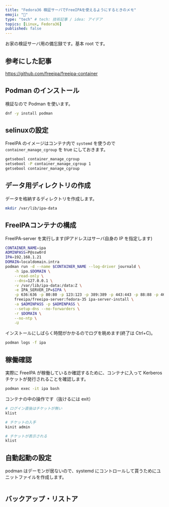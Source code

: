 ```yaml
---
title: "Fedora36 検証サーバでFreeIPAを使えるようにするときのメモ"
emoji: "🙌"
type: "tech" # tech: 技術記事 / idea: アイデア
topics: [Linux, Fedora36]
published: false
---
```


お家の検証サーバ用の備忘録です。基本 root です。

## 参考にした記事

<https://github.com/freeipa/freeipa-container>

## Podman のインストール

検証なので Podman を使います。

```bash
dnf -y install podman
```

## selinuxの設定

FreeIPA のイメージはコンテナ内で `systemd` を使うので `container_manage_cgroup` を true にしておきます。

```bash
getsebool container_manage_cgroup
setsebool -P container_manage_cgroup 1
getsebool container_manage_cgroup
```

## データ用ディレクトリの作成

データを格納するディレクトリを作成します。

```bash
mkdir /var/lib/ipa-data
```

## FreeIPAコンテナの構成

FreeIPA-server を実行します(IPアドレスはサーバ自身の IP を指定します)

```bash
CONTAINER_NAME=ipa
ADMINPASS=P@ssw0rd
IPA=192.168.1.21
DOMAIN=localdomain.intra
podman run -d --name $CONTAINER_NAME --log-driver journald \
    -h ipa.$DOMAIN \
    --read-only \
    --dns=127.0.0.1 \
    -v /var/lib/ipa-data:/data:Z \
    -e IPA_SERVER_IP=$IPA \
    -p 636:636 -p 80:80 -p 123:123 -p 389:389 -p 443:443 -p 88:88 -p 464:464 -p 53:53 \
    freeipa/freeipa-server:fedora-35 ipa-server-install \
    -a $ADMINPASS -p $ADMINPASS \
    --setup-dns --no-forwarders \
    -r $DOMAIN \
    --no-ntp \
    -U
```

インストールにしばらく時間がかかるのでログを眺めます(終了は Ctrl+C)。

```bash
podman logs -f ipa
```

## 稼働確認

実際に FreeIPA が稼働しているか確認するために、コンテナに入って Kerberos チケットが発行されることを確認します。

```bash
podman exec -it ipa bash
```

コンテナの中の操作です（抜けるには exit）

```bash
# ログイン直後はチケットが無い
klist

# チケットの入手
kinit admin

# チケットが表示される
klist
```

## 自動起動の設定

podman はデーモンが居ないので、systemd にコントロールして貰うためにユニットファイルを作成します。

```bash

```

## バックアップ・リストア

